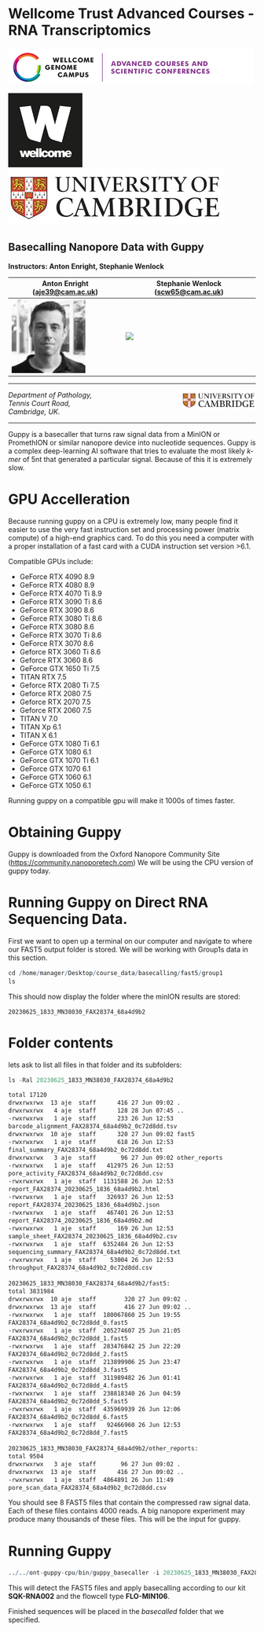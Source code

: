 Wellcome Trust Advanced Courses - RNA Transcriptomics
===============================
![WTAC](../../images/acsc_logo.png)

![Wellcome](../../images/wellcome_logo.png)
![Cambridge](../../images/cambridge.jpg)

Basecalling Nanopore Data with Guppy
-------------------------------------------------------------------

**Instructors: Anton Enright, Stephanie Wenlock**

|Anton Enright (aje39@cam.ac.uk) | Stephanie Wenlock (scw65@cam.ac.uk)|
|---------------------------|------------------------------------|
|<img src="../../images/anton.jpg" height="150">|<img src="../images/steph.png" height="150">|

***

<img src="../../images/cambridge.jpg" align="right" width="150">

_Department of Pathology,  
Tennis Court Road,  
Cambridge, UK._  

***

Guppy is a basecaller that turns raw signal data from a MinION or PromethION or similar nanopore device into nucleotide sequences. Guppy is a complex deep-learning AI software that tries to evaluate the most likely *k-mer* of 5nt that generated a particular signal. Because of this it is extremely slow.

# GPU Accelleration

Because running guppy on a CPU is extremely low, many people find it easier to use the very fast instruction set and processing power (matrix compute) of a high-end graphics card. To do this you need a computer with a proper installation of a fast card with a CUDA instruction set version >6.1.

Compatible GPUs include:

* GeForce RTX 4090	8.9
* GeForce RTX 4080	8.9
* GeForce RTX 4070 Ti	8.9
* GeForce RTX 3090 Ti	8.6
* GeForce RTX 3090	8.6
* GeForce RTX 3080 Ti	8.6
* GeForce RTX 3080	8.6
* GeForce RTX 3070 Ti	8.6
* GeForce RTX 3070	8.6
* Geforce RTX 3060 Ti	8.6
* Geforce RTX 3060	8.6
* GeForce GTX 1650 Ti	7.5
* TITAN RTX	7.5
* Geforce RTX 2080 Ti	7.5
* Geforce RTX 2080	7.5
* Geforce RTX 2070	7.5
* Geforce RTX 2060	7.5
* TITAN V	7.0
* TITAN Xp	6.1
* TITAN X	6.1
* GeForce GTX 1080 Ti	6.1
* GeForce GTX 1080	6.1
* GeForce GTX 1070 Ti	6.1
* GeForce GTX 1070	6.1
* GeForce GTX 1060	6.1
* GeForce GTX 1050	6.1

Running guppy on a compatible gpu will make it 1000s of times faster.

# Obtaining Guppy 

Guppy is downloaded from the Oxford Nanopore Community Site (https://community.nanoporetech.com)
We will be using the CPU version of guppy today.

# Running Guppy on Direct RNA Sequencing Data.

First we want to open up a terminal on our computer and navigate to where our FAST5 output folder is stored. We will be working with Group1s data in this section.

``` r
cd /home/manager/Desktop/course_data/basecalling/fast5/group1
ls  
```

This should now display the folder where the minION results are stored:
```
20230625_1833_MN38030_FAX28374_68a4d9b2
```

# Folder contents
lets ask to list all files in that folder and its subfolders:
``` r
ls -Ral 20230625_1833_MN38030_FAX28374_68a4d9b2

```


```
total 17120
drwxrwxrwx  13 aje  staff      416 27 Jun 09:02 .
drwxrwxrwx   4 aje  staff      128 28 Jun 07:45 ..
-rwxrwxrwx   1 aje  staff      233 26 Jun 12:53 barcode_alignment_FAX28374_68a4d9b2_0c72d8dd.tsv
drwxrwxrwx  10 aje  staff      320 27 Jun 09:02 fast5
-rwxrwxrwx   1 aje  staff      618 26 Jun 12:53 final_summary_FAX28374_68a4d9b2_0c72d8dd.txt
drwxrwxrwx   3 aje  staff       96 27 Jun 09:02 other_reports
-rwxrwxrwx   1 aje  staff   412975 26 Jun 12:53 pore_activity_FAX28374_68a4d9b2_0c72d8dd.csv
-rwxrwxrwx   1 aje  staff  1131588 26 Jun 12:53 report_FAX28374_20230625_1836_68a4d9b2.html
-rwxrwxrwx   1 aje  staff   326937 26 Jun 12:53 report_FAX28374_20230625_1836_68a4d9b2.json
-rwxrwxrwx   1 aje  staff   467401 26 Jun 12:53 report_FAX28374_20230625_1836_68a4d9b2.md
-rwxrwxrwx   1 aje  staff      169 26 Jun 12:53 sample_sheet_FAX28374_20230625_1836_68a4d9b2.csv
-rwxrwxrwx   1 aje  staff  6352484 26 Jun 12:53 sequencing_summary_FAX28374_68a4d9b2_0c72d8dd.txt
-rwxrwxrwx   1 aje  staff    53004 26 Jun 12:53 throughput_FAX28374_68a4d9b2_0c72d8dd.csv

20230625_1833_MN38030_FAX28374_68a4d9b2/fast5:
total 3831984
drwxrwxrwx  10 aje  staff        320 27 Jun 09:02 .
drwxrwxrwx  13 aje  staff        416 27 Jun 09:02 ..
-rwxrwxrwx   1 aje  staff  180067860 25 Jun 19:55 FAX28374_68a4d9b2_0c72d8dd_0.fast5
-rwxrwxrwx   1 aje  staff  205274607 25 Jun 21:05 FAX28374_68a4d9b2_0c72d8dd_1.fast5
-rwxrwxrwx   1 aje  staff  283476842 25 Jun 22:20 FAX28374_68a4d9b2_0c72d8dd_2.fast5
-rwxrwxrwx   1 aje  staff  213899906 25 Jun 23:47 FAX28374_68a4d9b2_0c72d8dd_3.fast5
-rwxrwxrwx   1 aje  staff  311989482 26 Jun 01:41 FAX28374_68a4d9b2_0c72d8dd_4.fast5
-rwxrwxrwx   1 aje  staff  238818340 26 Jun 04:59 FAX28374_68a4d9b2_0c72d8dd_5.fast5
-rwxrwxrwx   1 aje  staff  435969939 26 Jun 12:06 FAX28374_68a4d9b2_0c72d8dd_6.fast5
-rwxrwxrwx   1 aje  staff   92466960 26 Jun 12:53 FAX28374_68a4d9b2_0c72d8dd_7.fast5

20230625_1833_MN38030_FAX28374_68a4d9b2/other_reports:
total 9504
drwxrwxrwx   3 aje  staff       96 27 Jun 09:02 .
drwxrwxrwx  13 aje  staff      416 27 Jun 09:02 ..
-rwxrwxrwx   1 aje  staff  4864891 26 Jun 11:49 pore_scan_data_FAX28374_68a4d9b2_0c72d8dd.csv
```

You should see 8 FAST5 files that contain the compressed raw signal data. Each of these files contains 4000 reads. A big nanopore experiment may produce many thousands of these files. This will be the input for guppy.

# Running Guppy

``` r
../../ont-guppy-cpu/bin/guppy_basecaller -i 20230625_1833_MN38030_FAX28374_68a4d9b2/fast5 -s basecalled --kit SQK-RNA002 --flowcell FLO-MIN106

```

This will detect the FAST5 files and apply basecalling according to our kit **SQK-RNA002** and the flowcell type **FLO-MIN106**.

Finished sequences will be placed in the *basecalled* folder that we specified.

